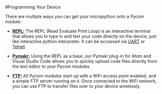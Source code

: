 #Programming Your Device

There are multiple ways you can get your micropython onto a Pycom module:

 - [**REPL:**](./programming/repl/README.md) The REPL (Read Evaluate Print Loop)
is an interactive terminal that allows you to type in and test your code
directly on the device, just like interactive python interpreter. It can be
accessed via [UART](./programming/repl/serial.md) or
[Telnet](./programming/repl/telnet.md).

 - [**Pymakr:**](../pymakr/README.md) Using the REPL as a base, our Pymakr
 plug-in for Atom and Visual Studio Code allows you to quickly upload code files
 directly from the text editor to your Pycom modules.

- [**FTP:**](./programming/FTP.md) All Pycom modules start up with a WiFi access
point enabled, and a simple FTP server running on it. Once connected to the
WiFi network, you can use FTP to transfer files over to your device wirelessly.
